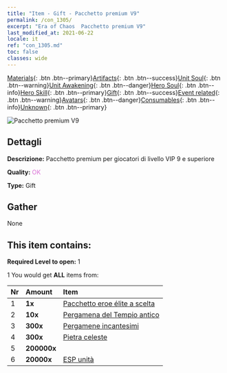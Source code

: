 ```yaml
---
title: "Item - Gift - Pacchetto premium V9"
permalink: /con_1305/
excerpt: "Era of Chaos  Pacchetto premium V9"
last_modified_at: 2021-06-22
locale: it
ref: "con_1305.md"
toc: false
classes: wide
---
```

 [Materials](/ItemsIT/){: .btn .btn--primary}[Artifacts](/ItemsIT/Artifacts/){: .btn .btn--success}[Unit Soul](/ItemsIT/UnitSoul/){: .btn .btn--warning}[Unit Awakening](/ItemsIT/UnitAwakening/){: .btn .btn--danger}[Hero Soul](/ItemsIT/HeroSoul/){: .btn .btn--info}[Hero Skill](/ItemsIT/HeroSkill/){: .btn .btn--primary}[Gift](/ItemsIT/Gift/){: .btn .btn--success}[Event related](/ItemsIT/Events/){: .btn .btn--warning}[Avatars](/ItemsIT/Avatars/){: .btn .btn--danger}[Consumables](/ItemsIT/Consumables/){: .btn .btn--info}[Unknown](/ItemsIT/Unknown/){: .btn .btn--primary}

 ![Pacchetto premium V9](/images/t/i_905009.png)

## Dettagli
 **Descrizione:** Pacchetto premium per giocatori di livello VIP 9 e superiore

 **Quality:** <span style="color: #DA70D6">OK</span>

 **Type:** Gift

## Gather

  None

## This item contains:

 **Required Level to open:** 1

 1 You would get **ALL** items  from:

  | Nr | Amount |     Item    |
  |:---|:-------|:------------|
  | 1 |  **1x** | [Pacchetto eroe élite a scelta](/ItemsIT/con_1317/) |  | 
  | 2 |  **10x** | [Pergamena del Tempio antico](/ItemsIT/con_697/) |  | 
  | 3 |  **300x** | [Pergamene incantesimi](/ItemsIT/con_694/) |  | 
  | 4 |  **300x** | [Pietra celeste](/ItemsIT/art_188/) |  | 
  | 5 |  **200000x** | <i class="fas fa-coins"/> |  | 
  | 6 |  **20000x** | [ESP unità](/ItemsIT/con_902/) |  | 
